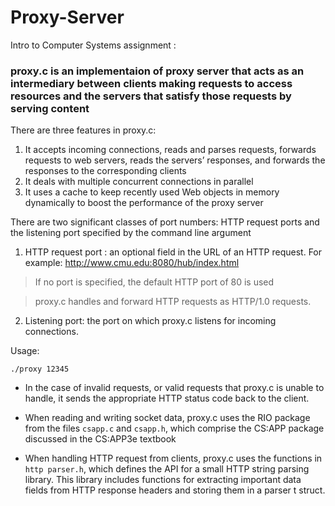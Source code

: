 # Proxy-Server

Intro to Computer Systems assignment :



### proxy.c is an implementaion of proxy server that acts as an intermediary between clients making requests to access resources and the servers that satisfy those requests by serving content

There are three features in proxy.c:


1. It accepts incoming connections, reads and parses requests, forwards requests to web servers, reads the servers’ responses, and forwards the responses to the corresponding clients
2. It deals with multiple concurrent connections in parallel
3. It uses a cache to keep recently used Web objects in memory dynamically to boost the performance of the proxy server

There are two significant classes of port numbers: HTTP request ports and the listening port specified by the command line argument 


1.   HTTP request port : an optional field in the URL of an HTTP request. For example: http://www.cmu.edu:8080/hub/index.html

> If no port is specified, the default HTTP port of 80 is used

> proxy.c handles and forward HTTP requests as HTTP/1.0 requests.

2.   Listening port: the port on which proxy.c listens for incoming connections. 



Usage: 

```
./proxy 12345
```



* In the case of invalid requests, or valid requests that proxy.c is unable to handle, it sends the appropriate HTTP status code back to the client.

* When reading and writing socket data, proxy.c uses the RIO package from the 
files `csapp.c` and `csapp.h`, which comprise the CS:APP package discussed in the CS:APP3e textbook

* When handling HTTP request from clients, proxy.c uses the functions in `http parser.h`, which defines the API for a small HTTP string parsing library. This library includes functions for extracting important data fields from HTTP response headers and storing them in a parser t struct.



